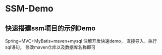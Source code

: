# SSM-Demo
## 快速搭建ssm项目的示例Demo
Spring+MVC+MyBatis+maven+mysql 注解开发快速demo， 直接导入，执行sql语句， 修改maven仓库以及数据库名称即可
